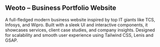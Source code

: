 ## Weoto – Business Portfolio Website
A full-fledged modern business website inspired by top IT giants like TCS, Infosys, and Wipro. Built with a sleek UI and interactive components, it showcases services, client case studies, and company insights. Designed for scalability and smooth user experience using Tailwind CSS, Lenis and GSAP.
